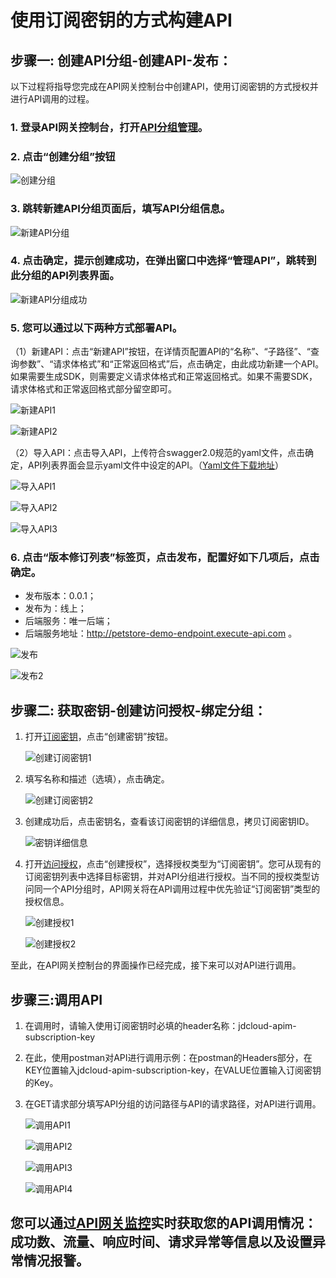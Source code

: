 # 使用订阅密钥的方式构建API


## 步骤一: 创建API分组-创建API-发布：

以下过程将指导您完成在API网关控制台中创建API，使用订阅密钥的方式授权并进行API调用的过程。


### 1. 登录API网关控制台，打开[API分组管理](https://apigateway-console.jdcloud.com/apiGroupList)。

### 2. 点击“创建分组”按钮

![创建分组](../../../../image/Internet-Middleware/API-Gateway/example_subkey_group.png)

### 3. 跳转新建API分组页面后，填写API分组信息。

![新建API分组](../../../../image/Internet-Middleware/API-Gateway/example_subkey_group2.png)

### 4. 点击确定，提示创建成功，在弹出窗口中选择“管理API”，跳转到此分组的API列表界面。

![新建API分组成功](../../../../image/Internet-Middleware/API-Gateway/example_subkey_createAPIList_success.png)

### 5. 您可以通过以下两种方式部署API。

（1）新建API：点击“新建API”按钮，在详情页配置API的“名称”、“子路径”、“查询参数”、“请求体格式”和“正常返回格式”后，点击确定，由此成功新建一个API。如果需要生成SDK，则需要定义请求体格式和正常返回格式。如果不需要SDK，请求体格式和正常返回格式部分留空即可。

![新建API1](../../../../image/Internet-Middleware/API-Gateway/example_subkey_createAPI_1.png)

![新建API2](../../../../image/Internet-Middleware/API-Gateway/example_subkey_createAPI_2.png)

（2）导入API：点击导入API，上传符合swagger2.0规范的yaml文件，点击确定，API列表界面会显示yaml文件中设定的API。（[Yaml文件下载地址](https://apigateway.oss.cn-north-1.jcloudcs.com/demo/PetStoreTest_Yaml.zip)）

![导入API1](../../../../image/Internet-Middleware/API-Gateway/example_subkey_createAPI_3.png)

![导入API2](../../../../image/Internet-Middleware/API-Gateway/example_subkey_createAPI_4.png)

![导入API3](../../../../image/Internet-Middleware/API-Gateway/example_subkey_createAPI_5.png)


### 6.	点击“版本修订列表”标签页，点击发布，配置好如下几项后，点击确定。

- 发布版本：0.0.1；
- 发布为：线上；
- 后端服务：唯一后端；
- 后端服务地址：http://petstore-demo-endpoint.execute-api.com 。

![发布](../../../../image/Internet-Middleware/API-Gateway/example_subkey_deploy_1.png)

![发布2](../../../../image/Internet-Middleware/API-Gateway/example_subkey_deploy_2.png)

## 步骤二: 获取密钥-创建访问授权-绑定分组：

1. 打开[订阅密钥](https://apigateway-console.jdcloud.com/subscriptionKey)，点击“创建密钥”按钮。

    ![创建订阅密钥1](../../../../image/Internet-Middleware/API-Gateway/example_subkey_createSubkey_1.png)

2. 填写名称和描述（选填），点击确定。

    ![创建订阅密钥2](../../../../image/Internet-Middleware/API-Gateway/example_subkey_createSubkey_2.png)

3. 创建成功后，点击密钥名，查看该订阅密钥的详细信息，拷贝订阅密钥ID。

    ![密钥详细信息](../../../../image/Internet-Middleware/example_subkey_createSubkey_3.png)

4. 打开[访问授权](https://apigateway-console.jdcloud.com/authorizationList)，点击“创建授权”，选择授权类型为“订阅密钥”。您可从现有的订阅密钥列表中选择目标密钥，并对API分组进行授权。当不同的授权类型访问同一个API分组时，API网关将在API调用过程中优先验证“订阅密钥”类型的授权信息。

    ![创建授权1](../../../../image/Internet-Middleware/API-Gateway/example_subkey_createAuth_1.png)

    ![创建授权2](../../../../image/Internet-Middleware/API-Gateway/example_subkey_createAuth_2.png)
    
至此，在API网关控制台的界面操作已经完成，接下来可以对API进行调用。
    
## 步骤三:调用API
1.	在调用时，请输入使用订阅密钥时必填的header名称：jdcloud-apim-subscription-key
2.	在此，使用postman对API进行调用示例：在postman的Headers部分，在KEY位置输入jdcloud-apim-subscription-key，在VALUE位置输入订阅密钥的Key。
3.	在GET请求部分填写API分组的访问路径与API的请求路径，对API进行调用。

    ![调用API1](../../../../image/Internet-Middleware/API-Gateway/example_subkey_consumeAPI_1.png)

    ![调用API2](../../../../image/Internet-Middleware/API-Gateway/example_subkey_consumeAPI_2.png)
    
    ![调用API3](../../../../image/Internet-Middleware/API-Gateway/example_subkey_consumeAPI_3.png)
    
    ![调用API4](../../../../image/Internet-Middleware/API-Gateway/example_subkey_consumeAPI_4.png)

## 您可以通过[API网关监控](http://cms-console-north-2a-backup.jdcloud.com/monitor/apigateway)实时获取您的API调用情况：成功数、流量、响应时间、请求异常等信息以及设置异常情况报警。


